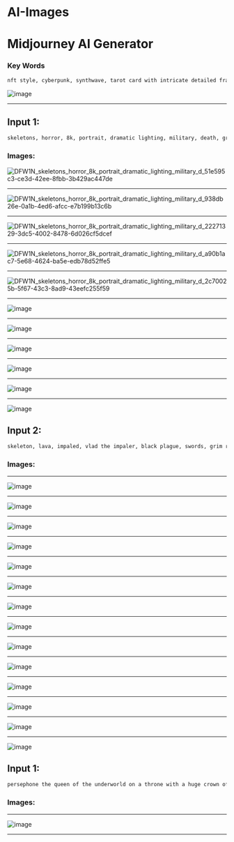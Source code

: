 # AI-Images

# Midjourney AI Generator

### Key Words

```bash
nft style, cyberpunk, synthwave, tarot card with intricate detailed frame around the outside | with cyberglasses neon, and earphone,dj sound,futuristic,side profile of cyberpunk body with cyborg skull | cyberpunk | styled in Art Nouveau | insanely detailed | embellishments | high definition | concept art | digital art | vibrant 
```
![image](https://user-images.githubusercontent.com/45083490/211554071-67afd07f-7458-4dae-a9b4-900bc17f69c5.png)

---

## Input 1:

```bash
skeletons, horror, 8k, portrait, dramatic lighting, military, death, grim reaper pulling out a soul out of a human, evil, hyper realistic, dark, lava, medieval, black plague
```

### Images:

![DFW1N_skeletons_horror_8k_portrait_dramatic_lighting_military_d_51e595c3-ce3d-42ee-8fbb-3b429ac447de](https://user-images.githubusercontent.com/45083490/188143068-ca7f4109-b6b7-40a0-b93f-258c1dbabe5c.png)

---

![DFW1N_skeletons_horror_8k_portrait_dramatic_lighting_military_d_938db26e-0a1b-4ed6-afcc-e7b199b13c6b](https://user-images.githubusercontent.com/45083490/188143109-12a902d2-4421-48db-b925-01f4a8c41923.png)

---

![DFW1N_skeletons_horror_8k_portrait_dramatic_lighting_military_d_22271329-3dc5-4002-8478-6d026cf5dcef](https://user-images.githubusercontent.com/45083490/188143137-83ad2f5a-24f4-45e8-92f4-2d39f968762c.png)

---

![DFW1N_skeletons_horror_8k_portrait_dramatic_lighting_military_d_a90b1ac7-5e68-4624-ba5e-edb78d52ffe5](https://user-images.githubusercontent.com/45083490/188143159-62a0b015-c146-475a-ba3c-95ed6a593618.png)

---

![DFW1N_skeletons_horror_8k_portrait_dramatic_lighting_military_d_2c70025b-5f67-43c3-8ad9-43eefc255f59](https://user-images.githubusercontent.com/45083490/188143170-db3b0ea9-012a-437f-8321-fd3cd535775f.png)

---

![image](https://user-images.githubusercontent.com/45083490/188150877-6e8de43b-6a58-40f6-a7e8-681e50e45dfd.png)

---

![image](https://user-images.githubusercontent.com/45083490/188151025-f8f1762f-a3cd-4caa-91fd-770cbabd293b.png)

---

![image](https://user-images.githubusercontent.com/45083490/188151226-8fb95ea0-ee94-4d5b-8921-2c59d43d134f.png)

---

![image](https://user-images.githubusercontent.com/45083490/188151272-8fe53934-44dc-4c3f-b9cc-7d65bd72f871.png)

---

![image](https://user-images.githubusercontent.com/45083490/188151408-8c17dbc1-798b-4481-9141-483a83587a8b.png)

---

![image](https://user-images.githubusercontent.com/45083490/188151691-81ed8c14-e1c5-4fdd-8c9b-c33e58db409f.png)


## Input 2:

```bash
skeleton, lava, impaled, vlad the impaler, black plague, swords, grim reaper, dark, horror, 8k, hyper realistic, photorealistic, HDR, UHD, death, red, black, Medieval, destroyed medieval buildings, cinematic lighting, darkness, HD details, cinematic, volumetric lighting, nineteeth century painting, underworld, devil
```

### Images:

---

![image](https://user-images.githubusercontent.com/45083490/188146343-437869d3-e8a9-44a2-a541-af7f2e1f32d3.png)


---

![image](https://user-images.githubusercontent.com/45083490/188144361-f0e66253-b45d-4bd8-80fa-92cb72c57251.png)


---

![image](https://user-images.githubusercontent.com/45083490/188144895-02d376e6-02da-4721-9db4-30559a5f7e5b.png)

---

![image](https://user-images.githubusercontent.com/45083490/188145200-653679e4-0100-4f25-8d0d-d27bf769191c.png)

---

![image](https://user-images.githubusercontent.com/45083490/188145987-decb0c25-cca6-4ec1-a36a-14853dfe477b.png)

---

![image](https://user-images.githubusercontent.com/45083490/188146641-6bae17bd-e430-4a2d-b5ed-7adc3c7d744b.png)

---

![image](https://user-images.githubusercontent.com/45083490/188146727-78d84265-27f1-489e-a529-00092da45a46.png)

---

![image](https://user-images.githubusercontent.com/45083490/188147403-8c4e0fbb-3236-4a9a-94a5-823dcfa981c5.png)

---

![image](https://user-images.githubusercontent.com/45083490/188147510-d6cca6a9-e9ba-43ad-a583-e83a2c9de64f.png)

---

![image](https://user-images.githubusercontent.com/45083490/188148110-07170ef6-dce6-4817-b3e6-c13fe3e25d54.png)

---

![image](https://user-images.githubusercontent.com/45083490/188148536-c279ea4b-37fb-44ef-9f51-24064e20307c.png)

---

![image](https://user-images.githubusercontent.com/45083490/188149028-39ac8fae-52ec-489f-b37c-accdda749093.png)

---

![image](https://user-images.githubusercontent.com/45083490/188149307-0056bd7e-c8f5-4d57-9526-89006367833e.png)

---

![image](https://user-images.githubusercontent.com/45083490/188149322-e6508d81-33c7-4ef7-9c6e-a24fa94f8e5c.png)



## Input 1:

```bash
persephone the queen of the underworld on a throne with a huge crown of branches and fallen leaves, autumn, darkness, full scale, in the style of prepraphaelites, John William Waterhouse, symbolic, beautiful, HD details, cinematic, atmosphericl lighting, volumetric lighting, nineteenth century painting, photorealistic, vogue cover, elegant, 8k
```

### Images:

---

![image](https://user-images.githubusercontent.com/45083490/188150739-1e8131bc-3c73-4153-93c5-1dbabd3ac131.png)

---
